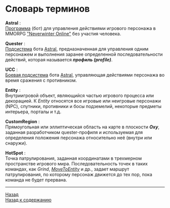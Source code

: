 # Словарь терминов

<a name ="ref-Astral">**Astral**</a> :<br/>
[Программа](https://www.neverwinter-bot.com/forums/index.php) (бот) для управления действиями игрового персонажа в MMORPG ["Neverwinter Online"](https://www.arcgames.com/en/games/neverwinter/news) без участия человека.

<a name ="ref-Quester">**Quester**</a> :<br/>
[Подсистема](https://www.neverwinter-bot.com/forums/viewtopic.php?p=43900#p43900) бота [Astral](https://www.neverwinter-bot.com/forums/index.php), предназначенная для управления одним персонажем и выполнения заранее определенной последовательности действий, которая называется ***профиль (рrofile)***.

<a name ="ref-UCC">**UCC**</a> :<br/>
[Боевая подсистема](https://www.neverwinter-bot.com/forums/viewtopic.php?p=44736#p44736) бота [Astral](https://www.neverwinter-bot.com/forums/index.php), управляющая действиями персонажа во время сражения с противником.

<a name ="ref-Entity">**Entity**</a> :<br/>
Внутриигровой объект, являющийся частью игрового процесса или декорацией. К *Entity* относятся все игровые или неигровые персонажи (NPC), спутники, противники и босы подземелий, некоторые предметы интерьера, порталы и т.д.

<a name ="ref-CustomRegion">**CustomRegion**</a> :<br/>
Прямоугольная или эллиптическая область на карте в плоскости ***Oxy***, заданная разработчиком quester-профиля и используемая для определения положения персонажа относительно неё (внутри или снаружи).

<a name ="ref-HotSpot">**HotSpot**</a> :<br/>
Точка патрулирования, заданная координатами в трехмерном пространстве игрового мира. Последовательность точек в таких командах, как *Grind*, [*MoveToEntity*](../Quester/Actions/MoveToEntity-EN.md) и др., задает маршрут патрулирования, по которому персонаж движется до тех пор, пока команда не будет прервана.

---

<a href="javascript:history.back()">Назад</a>  
[Назад к содержанию](../index.md)